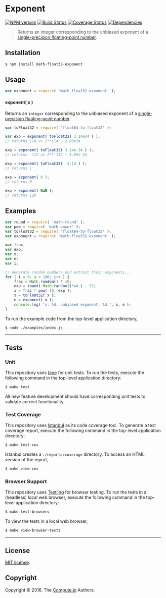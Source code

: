 Exponent
===
[![NPM version][npm-image]][npm-url] [![Build Status][build-image]][build-url] [![Coverage Status][coverage-image]][coverage-url] [![Dependencies][dependencies-image]][dependencies-url]

> Returns an integer corresponding to the unbiased exponent of a [single-precision floating-point number][ieee754].


## Installation

``` bash
$ npm install math-float32-exponent
```


## Usage

``` javascript
var exponent = require( 'math-float32-exponent' );
```

#### exponent( x )

Returns an `integer` corresponding to the unbiased exponent of a [single-precision floating-point number][ieee754].

``` javascript
var toFloat32 = require( 'float64-to-float32' );

var exp = exponent( toFloat32( 3.14e34 ) );
// returns 114 => 2**114 ~ 2.08e34

exp = exponent( toFloat32( 3.14e-34 ) );
// returns -112 => 2**-112 ~ 1.93e-34

exp = exponent( toFloat32( -3.14 ) );
// returns 1

exp = exponent( 0 );
// returns 0

exp = exponent( NaN );
// returns 128
```


## Examples

``` javascript
var round = require( 'math-round' );
var pow = require( 'math-power' );
var toFloat32 = require( 'float64-to-float32' );
var exponent = require( 'math-float32-exponent' );

var frac;
var exp;
var x;
var e;
var i;

// Generate random numbers and extract their exponents...
for ( i = 0; i < 100; i++ ) {
	frac = Math.random() * 10;
	exp = round( Math.random()*44 ) - 22;
	x = frac * pow( 10, exp );
	x = toFloat32( x );
	e = exponent( x );
	console.log( 'x: %d. unbiased exponent: %d.', x, e );
}
```

To run the example code from the top-level application directory,

``` bash
$ node ./examples/index.js
```


---
## Tests

### Unit

This repository uses [tape][tape] for unit tests. To run the tests, execute the following command in the top-level application directory:

``` bash
$ make test
```

All new feature development should have corresponding unit tests to validate correct functionality.


### Test Coverage

This repository uses [Istanbul][istanbul] as its code coverage tool. To generate a test coverage report, execute the following command in the top-level application directory:

``` bash
$ make test-cov
```

Istanbul creates a `./reports/coverage` directory. To access an HTML version of the report,

``` bash
$ make view-cov
```


### Browser Support

This repository uses [Testling][testling] for browser testing. To run the tests in a (headless) local web browser, execute the following command in the top-level application directory:

``` bash
$ make test-browsers
```

To view the tests in a local web browser,

``` bash
$ make view-browser-tests
```

<!-- [![browser support][browsers-image]][browsers-url] -->


---
## License

[MIT license](http://opensource.org/licenses/MIT).


## Copyright

Copyright &copy; 2016. The [Compute.io][compute-io] Authors.


[npm-image]: http://img.shields.io/npm/v/math-float32-exponent.svg
[npm-url]: https://npmjs.org/package/math-float32-exponent

[build-image]: http://img.shields.io/travis/math-io/float32-exponent/master.svg
[build-url]: https://travis-ci.org/math-io/float32-exponent

[coverage-image]: https://img.shields.io/codecov/c/github/math-io/float32-exponent/master.svg
[coverage-url]: https://codecov.io/github/math-io/float32-exponent?branch=master

[dependencies-image]: http://img.shields.io/david/math-io/float32-exponent.svg
[dependencies-url]: https://david-dm.org/math-io/float32-exponent

[dev-dependencies-image]: http://img.shields.io/david/dev/math-io/float32-exponent.svg
[dev-dependencies-url]: https://david-dm.org/dev/math-io/float32-exponent

[github-issues-image]: http://img.shields.io/github/issues/math-io/float32-exponent.svg
[github-issues-url]: https://github.com/math-io/float32-exponent/issues

[tape]: https://github.com/substack/tape
[istanbul]: https://github.com/gotwarlost/istanbul
[testling]: https://ci.testling.com

[compute-io]: https://github.com/compute-io/
[ieee754]: https://en.wikipedia.org/wiki/IEEE_754-1985

